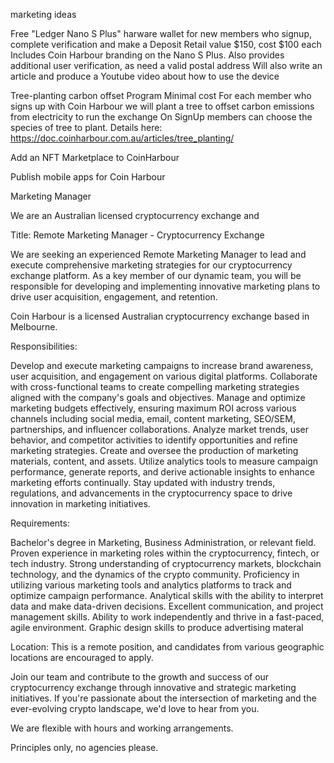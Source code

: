marketing ideas

Free "Ledger Nano S Plus" harware wallet for new members who signup, complete verification and make a Deposit
Retail value $150, cost $100 each
Includes Coin Harbour branding on the Nano S Plus.
Also provides additional user verification, as need a valid postal address
Will also write an article and produce a Youtube video about how to use the device


Tree-planting carbon offset Program
Minimal cost
For each member who signs up with Coin Harbour we will plant a tree to offset carbon emissions from electricity to run the exchange
On SignUp members can choose the species of tree to plant.
Details here:
https://doc.coinharbour.com.au/articles/tree_planting/


Add an NFT Marketplace to CoinHarbour

Publish mobile apps for Coin Harbour

Marketing Manager

We are an Australian licensed cryptocurrency exchange and 

Title: Remote Marketing Manager - Cryptocurrency Exchange

We are seeking an experienced Remote Marketing Manager to lead and execute comprehensive marketing strategies for our cryptocurrency exchange platform. As a key member of our dynamic team, you will be responsible for developing and implementing innovative marketing plans to drive user acquisition, engagement, and retention.

Coin Harbour is a licensed Australian cryptocurrency exchange based in Melbourne.

Responsibilities:

Develop and execute marketing campaigns to increase brand awareness, user acquisition, and engagement on various digital platforms.
Collaborate with cross-functional teams to create compelling marketing strategies aligned with the company's goals and objectives.
Manage and optimize marketing budgets effectively, ensuring maximum ROI across various channels including social media, email, content marketing, SEO/SEM, partnerships, and influencer collaborations.
Analyze market trends, user behavior, and competitor activities to identify opportunities and refine marketing strategies.
Create and oversee the production of marketing materials, content, and assets.
Utilize analytics tools to measure campaign performance, generate reports, and derive actionable insights to enhance marketing efforts continually.
Stay updated with industry trends, regulations, and advancements in the cryptocurrency space to drive innovation in marketing initiatives.

Requirements:

Bachelor's degree in Marketing, Business Administration, or relevant field.
Proven experience in marketing roles within the cryptocurrency, fintech, or tech industry.
Strong understanding of cryptocurrency markets, blockchain technology, and the dynamics of the crypto community.
Proficiency in utilizing various marketing tools and analytics platforms to track and optimize campaign performance.
Analytical skills with the ability to interpret data and make data-driven decisions.
Excellent communication, and project management skills.
Ability to work independently and thrive in a fast-paced, agile environment.
Graphic design skills to produce advertising materal

Location: This is a remote position, and candidates from various geographic locations are encouraged to apply.

Join our team and contribute to the growth and success of our cryptocurrency exchange through innovative and strategic marketing initiatives. If you're passionate about the intersection of marketing and the ever-evolving crypto landscape, we'd love to hear from you.

We are flexible with hours and working arrangements.

Principles only, no agencies please.






